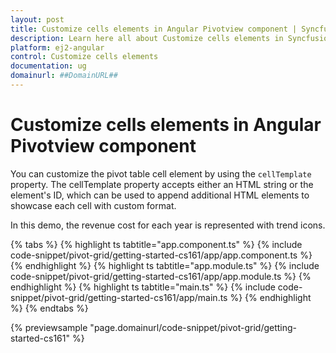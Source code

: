 ```yaml
---
layout: post
title: Customize cells elements in Angular Pivotview component | Syncfusion
description: Learn here all about Customize cells elements in Syncfusion Angular Pivotview component of Syncfusion Essential JS 2 and more.
platform: ej2-angular
control: Customize cells elements 
documentation: ug
domainurl: ##DomainURL##
---
```


# Customize cells elements in Angular Pivotview component

You can customize the pivot table cell element by using the `cellTemplate` property.
The cellTemplate property accepts either an HTML string or the element's ID, which can be used to append additional HTML elements to showcase each cell with custom format.

In this demo, the revenue cost for each year is represented with trend icons.

{% tabs %}
{% highlight ts tabtitle="app.component.ts" %}
{% include code-snippet/pivot-grid/getting-started-cs161/app/app.component.ts %}
{% endhighlight %}
{% highlight ts tabtitle="app.module.ts" %}
{% include code-snippet/pivot-grid/getting-started-cs161/app/app.module.ts %}
{% endhighlight %}
{% highlight ts tabtitle="main.ts" %}
{% include code-snippet/pivot-grid/getting-started-cs161/app/main.ts %}
{% endhighlight %}
{% endtabs %}
  
{% previewsample "page.domainurl/code-snippet/pivot-grid/getting-started-cs161" %}
